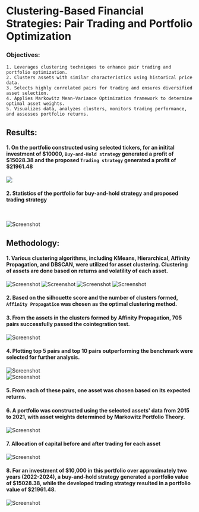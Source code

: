 # Clustering-Based Financial Strategies: Pair Trading and Portfolio Optimization

### Objectives: 

    1. Leverages clustering techniques to enhance pair trading and portfolio optimization.
    2. Clusters assets with similar characteristics using historical price data.
    3. Selects highly correlated pairs for trading and ensures diversified asset selection.
    4. Applies Markowitz Mean-Variance Optimization framework to determine optimal asset weights.
    5. Visualizes data, analyzes clusters, monitors trading performance, and assesses portfolio returns.

## Results:

#### 1. On the portfolio constructed using selected tickers, for an initital investment of $10000, `Buy-and-Hold strategy` generated a profit of $15028.38 and the proposed `Trading strategy` generated a profit of $21961.48

![](images/comparison.png) 
<br>

#### 2. Statistics of the portfolio for buy-and-hold strategy and proposed trading strategy
<br>

![Screenshot](images/stats.png) 

## Methodology:  

#### 1. Various clustering algorithms, including KMeans, Hierarchical, Affinity Propagation, and DBSCAN, were utilized for asset clustering. Clustering of assets are done based on returns and volatility of each asset. 

![Screenshot](images/KMeans-cluster.png) 
![Screenshot](images/Hierarchial-cluster.png)
![Screenshot](images/affinity.png)
![Screenshot](images/DBSCAN-cluster.png) 

#### 2. Based on the silhouette score and the number of clusters formed, `Affinity Propagation` was chosen as the optimal clustering method.

#### 3. From the assets in the clusters formed by Affinity Propagation, 705 pairs successfully passed the cointegration test.

![Screenshot](images/pairs-formed.png)  

#### 4. Plotting top 5 pairs and top 10 pairs outperforming the benchmark were selected for further analysis.

![Screenshot](images/performance.png)  
![Screenshot](images/selected-pairs.png)  

#### 5. From each of these pairs, one asset was chosen based on its expected returns.

#### 6. A portfolio was constructed using the selected assets' data from 2015 to 2021, with asset weights determined by Markowitz Portfolio Theory.

![Screenshot](images/piechart.png)   

#### 7. Allocation of capital before and after trading for each asset

![Screenshot](images/allocation.png)   

#### 8. For an investment of $10,000 in this portfolio over approximately two years (2022-2024), a buy-and-hold strategy generated a portfolio value of $15028.38, while the developed trading strategy resulted in a portfolio value of $21961.48. 

![Screenshot](images/comparison.png) 


